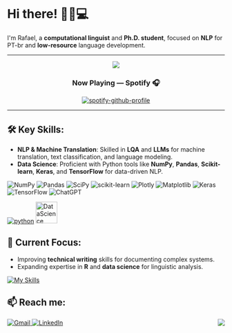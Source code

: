 # Hi there! 👋🏻💻  
I'm Rafael, a **computational linguist** and **Ph.D. student**, focused on **NLP** for PT-br and **low-resource** language development.

---
<div align=center >
<img src="https://readme-typing-svg.herokuapp.com?font=Pacifico&size=25&color=FFFFFF&center=true&lines=Hi+there!+👋🏻💻%2C+I'm+Rafael.;Computational+Linguist;Technical+Writer;PhD+Student.....and+a+data+sciece+enthusiast"
/>




  ### Now Playing — Spotify 🎧
  [![spotify-github-profile](https://spotify-github-profile.kittinanx.com/api/view?uid=12148060010&cover_image=true&theme=novatorem&show_offline=false&background_color=121212&interchange=false&bar_color=53b14f&bar_color_cover=true)](https://github.com/kittinan/spotify-github-profile)
</div>

---

## 🛠️ Key Skills:  
- **NLP & Machine Translation**: Skilled in **LQA** and **LLMs** for machine translation, text classification, and language modeling.  
- **Data Science**: Proficient with Python tools like **NumPy**, **Pandas**, **Scikit-learn**, **Keras**, and **TensorFlow** for data-driven NLP.

![NumPy](https://img.shields.io/badge/numpy-%23013243.svg?style=for-the-badge&logo=numpy&logoColor=white)
![Pandas](https://img.shields.io/badge/pandas-%23150458.svg?style=for-the-badge&logo=pandas&logoColor=white)
![SciPy](https://img.shields.io/badge/SciPy-%230C55A5.svg?style=for-the-badge&logo=scipy&logoColor=%white)
![scikit-learn](https://img.shields.io/badge/scikit--learn-%23F7931E.svg?style=for-the-badge&logo=scikit-learn&logoColor=white)
![Plotly](https://img.shields.io/badge/Plotly-%233F4F75.svg?style=for-the-badge&logo=plotly&logoColor=white)
![Matplotlib](https://img.shields.io/badge/Matplotlib-%23ffffff.svg?style=for-the-badge&logo=Matplotlib&logoColor=black)
![Keras](https://img.shields.io/badge/Keras-%23D00000.svg?style=for-the-badge&logo=Keras&logoColor=white)
![TensorFlow](https://img.shields.io/badge/TensorFlow-%23FF6F00.svg?style=for-the-badge&logo=TensorFlow&logoColor=white)
![ChatGPT](https://img.shields.io/badge/chatGPT-74aa9c?style=for-the-badge&logo=openai&logoColor=white)

[![python](https://skillicons.dev/icons?i=py,latex,regex&theme=dark)](https://skillicons.dev)
<img src="https://camo.githubusercontent.com/3ac7b08a3ab3fcd8ea407a5b4c6fc3f0a89d5ef5d0d2cef9ca3286b9c2ec2f80/68747470733a2f2f75706c6f61642e77696b696d656469612e6f72672f77696b6970656469612f636f6d6d6f6e732f7468756d622f632f63662f4e65775f506f7765725f42495f4c6f676f2e7376672f3230343870782d4e65775f506f7765725f42495f4c6f676f2e7376672e706e67" alt="DataScience" width="50" height="50">

## 🔭 Current Focus:

- Improving **technical writing** skills for documenting complex systems.
- Expanding expertise in **R** and **data science** for linguistic analysis.

[![My Skills](https://skillicons.dev/icons?i=r,js,react,html,css,docker,git&theme=dark)](https://skillicons.dev)


## 📫 Reach me:

<a href="mailto:rafael.macario@usp.br">
  <img src="https://img.shields.io/badge/Gmail-D14836?style=for-the-badge&logo=gmail&logoColor=white" alt="Gmail">
</a> <a href="https://www.linkedin.com/in/rafaelmacariofernandes/" target="_blank">
  <img src="https://img.shields.io/badge/linkedin-%230077B5.svg?style=for-the-badge&logo=linkedin&logoColor=white" alt="LinkedIn">
</a>

<a href="https://github.com/rmaacario/github-readme-stats&show_icons=true&theme=dark&hide_progress=true">
  <img align="right" src="https://github-readme-stats.vercel.app/api/top-langs/?username=rmaacario&show_icons=true&theme=dark&hide_progress=true" />
</a>
